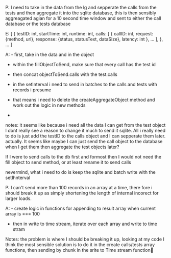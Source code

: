 P: I need to take in the data from the lg and sepperate the calls from the tests and then aggregate it into the sqlite database, this is then sensibly aggreagated agian for a 10 second time window and sent to either the call database or the tests database

E: [
  {
    testID: int,
    startTime: int,
    runtime: int,
    calls: [
      {
        callID: int, 
        request: {method, url}, 
        response: {status, statusText, dataSize}, 
        latency: int
      },
      ...
    ],
  },
  ...
]

A: - first, take in the data and in the object 
- within the fillObjectToSend, make sure that every call has the test id 
- then concat objectToSend.calls with the test.calls

- in the setInterval i need to send in batches to the calls and tests with records i presume
- that means i need to delete the createAggregateObject method and work out the logic in new methods 
- 

notes: it seems like because i need all the data I can get from the test object I dont really see a reason to change it much to send it sqlite. All i really need to do is just add the testID to the calls object and I can sepperate them later. actually. It seems like maybe I can just send the call object to the database when I get them then aggregate the test objects later? 

If I were to send calls to the db first and formost then I would not need the fill object to send method, or at least rename it to send calls 

nevermind, what i need to do is keep the sqlite and batch write with the setIhnterval

P: I can't send more than 100 records in an array at a time, there fore i should break it up as simply shortening the length of internal incorect for larger loads. 

A: - create logic in functions for appending to result array when current array is === 100 
- then in write to time stream, iterate over each array and write to time stram

Notes: the problem is where I should be breaking it up, looking at my code I think the most sensible solution is to do it in the create calls/tests array functions, then sending by chunk in the srite to Time stream function
